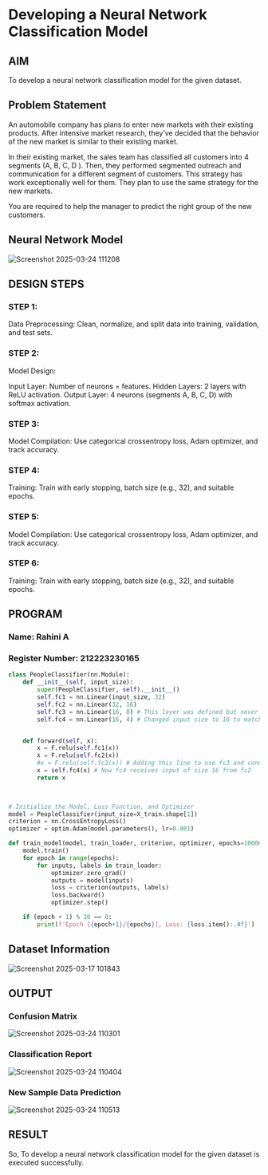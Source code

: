 # Developing a Neural Network Classification Model

## AIM

To develop a neural network classification model for the given dataset.

## Problem Statement

An automobile company has plans to enter new markets with their existing products. After intensive market research, they’ve decided that the behavior of the new market is similar to their existing market.

In their existing market, the sales team has classified all customers into 4 segments (A, B, C, D ). Then, they performed segmented outreach and communication for a different segment of customers. This strategy has work exceptionally well for them. They plan to use the same strategy for the new markets.

You are required to help the manager to predict the right group of the new customers.

## Neural Network Model


![Screenshot 2025-03-24 111208](https://github.com/user-attachments/assets/09821aa0-c89f-4b79-a359-b7601576ff1a)

## DESIGN STEPS

### STEP 1:
Data Preprocessing: Clean, normalize, and split data into training, validation, and test sets.

### STEP 2:
Model Design:

Input Layer: Number of neurons = features. Hidden Layers: 2 layers with ReLU activation. Output Layer: 4 neurons (segments A, B, C, D) with softmax activation.

### STEP 3:
Model Compilation: Use categorical crossentropy loss, Adam optimizer, and track accuracy.

### STEP 4:
Training: Train with early stopping, batch size (e.g., 32), and suitable epochs.

### STEP 5:
Model Compilation: Use categorical crossentropy loss, Adam optimizer, and track accuracy.

### STEP 6:
Training: Train with early stopping, batch size (e.g., 32), and suitable epochs.

## PROGRAM

### Name: Rahini A
### Register Number: 212223230165

```python
class PeopleClassifier(nn.Module):
    def __init__(self, input_size):
        super(PeopleClassifier, self).__init__()
        self.fc1 = nn.Linear(input_size, 32)
        self.fc2 = nn.Linear(32, 16)
        self.fc3 = nn.Linear(16, 8) # This layer was defined but never used
        self.fc4 = nn.Linear(16, 4) # Changed input size to 16 to match fc2 output


    def forward(self, x):
        x = F.relu(self.fc1(x))
        x = F.relu(self.fc2(x))
        #x = F.relu(self.fc3(x)) # Adding this line to use fc3 and connect to fc4 properly
        x = self.fc4(x) # Now fc4 receives input of size 16 from fc2
        return x

       
```
```python
# Initialize the Model, Loss Function, and Optimizer
model = PeopleClassifier(input_size=X_train.shape[1])
criterion = nn.CrossEntropyLoss()
optimizer = optim.Adam(model.parameters(), lr=0.001)

```
```python
def train_model(model, train_loader, criterion, optimizer, epochs=10000):
    model.train()
    for epoch in range(epochs):
        for inputs, labels in train_loader:
            optimizer.zero_grad()
            outputs = model(inputs)
            loss = criterion(outputs, labels)
            loss.backward()
            optimizer.step()

    if (epoch + 1) % 10 == 0:
        print(f'Epoch [{epoch+1}/{epochs}], Loss: {loss.item():.4f}')

```



## Dataset Information

![Screenshot 2025-03-17 101843](https://github.com/user-attachments/assets/9b4e629e-c8fa-4510-86a7-e0b92267eb01)


## OUTPUT


### Confusion Matrix

![Screenshot 2025-03-24 110301](https://github.com/user-attachments/assets/22be3a6c-c97a-4489-898f-676c4c01d832)


### Classification Report

![Screenshot 2025-03-24 110404](https://github.com/user-attachments/assets/aca161ac-f8ea-4a71-8209-62676b190580)

### New Sample Data Prediction

![Screenshot 2025-03-24 110513](https://github.com/user-attachments/assets/6ecb0c0f-ebea-4319-a720-bb8a0190b5ea)



## RESULT
So, To develop a neural network classification model for the given dataset is executed successfully.
